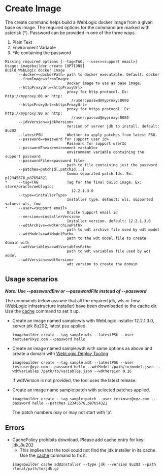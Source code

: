 # Create Image

The create command helps build a WebLogic docker image from a given base os image. The required options for the command 
are marked with asterisk (*). Password can be provided in one of the three ways. 
1) Plain Text
2) Environment Variable
3) File containing the password

```
Missing required options [--tag=TAG, --user=<support email>]
Usage: imagebuilder create [OPTIONS]
Build WebLogic docker image
      --docker=<dockerPath> path to docker executable. Default: docker
      --fromImage=<fromImage>
                            Docker image to use as base image.
      --httpProxyUrl=<httpProxyUrl>
                            proxy for http protocol. Ex: http://myproxy:80 or http:
                              //user:passwd@myproxy:8080
      --httpsProxyUrl=<httpsProxyUrl>
                            proxy for https protocol. Ex: http://myproxy:80 or http:
                              //user:passwd@myproxy:8080
      --jdkVersion=<jdkVersion>
                            Version of server jdk to install. default: 8u202
      --latestPSU           Whether to apply patches from latest PSU.
      --password=<password for support user id>
                            Password for support userId
      --passwordEnv=<environment variable>
                            environment variable containing the support password
      --passwordFile=<password file>
                            path to file containing just the password
      --patches=patchId[,patchId...]
                            Comma separated patch Ids. Ex: p12345678,p87654321
*     --tag=TAG             Tag for the final build image. Ex: store/oracle/weblogic:
                              12.2.1.3.0
      --type=<installerType>
                            Installer type. default: wls. supported values: wls, fmw
*     --user=<support email>
                            Oracle Support email id
      --version=<installerVersion>
                            Installer version. default: 12.2.1.3.0
      --wdtArchive=<wdtArchivePath>
                            path to wdt archive file used by wdt model
      --wdtModel=<wdtModelPath>
                            path to the wdt model file to create domain with
      --wdtVariables=<wdtVariablesPath>
                            path to wdt variables file used by wdt model
      --wdtVersion=<wdtVersion>
                            wdt version to create the domain
```

## Usage scenarios

**_Note: Use --passwordEnv or --passwordFile instead of --password_**

The commands below assume that all the required jdk, wls or fmw (WebLogic infrastructure installer) have been downloaded
 to the cache dir. Use the [cache](cache.md) command to set it up.

- Create an image named sample:wls with WebLogic installer 12.2.1.3.0, server jdk 8u202, latest psu applied.
    ```
    imagebuilder create --tag sample:wls --latestPSU --user testuser@xyz.com --password hello
    ```
    
- Create an image named sample:wdt with same options as above and create a domain with [WebLogic Deploy Tooling](https://github.com/oracle/weblogic-deploy-tooling)
    ```
    imagebuilder create --tag sample:wdt --latestPSU --user testuser@xyz.com --password hello --wdtModel /path/to/model.json --wdtVariables /path/to/variables.json --wdtVersion 0.16
    ```
    If wdtVersion is not provided, the tool uses the latest release.

- Create an image name sample:patch with selected patches applied.
    ```
    imagebuilder create --tag sample:patch --user testuser@xyz.com --password hello --patches 12345678,p87654321
    ```
    The patch numbers may or may not start with 'p'.
    
## Errors

- CachePolicy prohibits download. Please add cache entry for key: jdk_8u202
    - This implies that the tool could not find the jdk installer in its cache. Use the [cache](cache.md) command to fix it.
    ```
    imagebuilder cache addInstaller --type jdk --version 8u202 --path /local/path/to/jdk.gz
    ```
